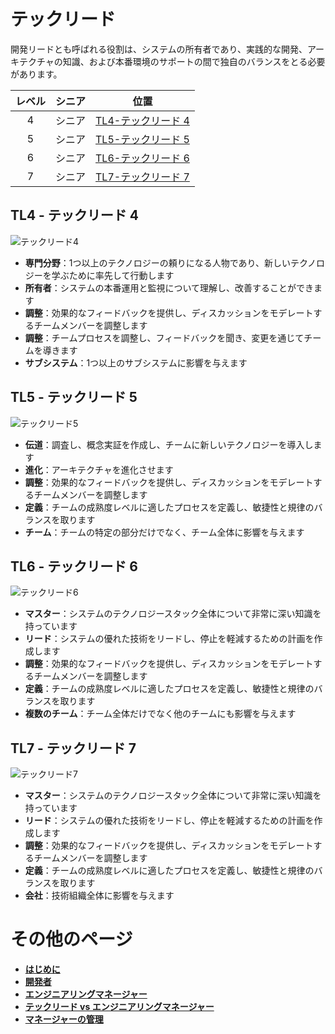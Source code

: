 # テックリード

開発リードとも呼ばれる役割は、システムの所有者であり、実践的な開発、アーキテクチャの知識、および本番環境のサポートの間で独自のバランスをとる必要があります。

|レベル|シニア|位置|
|:---:|:---:|:---:|
|4|シニア|[TL4-テックリード 4](#tl4---テックリード-4)|
|5|シニア|[TL5-テックリード 5](#tl5---テックリード-5)|
|6|シニア|[TL6-テックリード 6](#tl6---テックリード-6)|
|7|シニア|[TL7-テックリード 7](#tl7---テックリード-7)|


## TL4 - テックリード 4

![テックリード4](/charts/techlead-4.png)

* **専門分野**：1つ以上のテクノロジーの頼りになる人物であり、新しいテクノロジーを学ぶために率先して行動します
* **所有者**：システムの本番運用と監視について理解し、改善することができます
* **調整**：効果的なフィードバックを提供し、ディスカッションをモデレートするチームメンバーを調整します
* **調整**：チームプロセスを調整し、フィードバックを聞き、変更を通じてチームを導きます
* **サブシステム**：1つ以上のサブシステムに影響を与えます

## TL5 - テックリード 5

![テックリード5](/charts/techlead-5.png)

* **伝道**：調査し、概念実証を作成し、チームに新しいテクノロジーを導入します
* **進化**：アーキテクチャを進化させます
* **調整**：効果的なフィードバックを提供し、ディスカッションをモデレートするチームメンバーを調整します
* **定義**：チームの成熟度レベルに適したプロセスを定義し、敏捷性と規律のバランスを取ります
* **チーム**：チームの特定の部分だけでなく、チーム全体に影響を与えます

## TL6 - テックリード 6

![テックリード6](/charts/techlead-6.png)

* **マスター**：システムのテクノロジースタック全体について非常に深い知識を持っています
* **リード**：システムの優れた技術をリードし、停止を軽減するための計画を作成します
* **調整**：効果的なフィードバックを提供し、ディスカッションをモデレートするチームメンバーを調整します
* **定義**：チームの成熟度レベルに適したプロセスを定義し、敏捷性と規律のバランスを取ります
* **複数のチーム**：チーム全体だけでなく他のチームにも影響を与えます

## TL7 - テックリード 7

![テックリード7](/charts/techlead-7.png)

* **マスター**：システムのテクノロジースタック全体について非常に深い知識を持っています
* **リード**：システムの優れた技術をリードし、停止を軽減するための計画を作成します
* **調整**：効果的なフィードバックを提供し、ディスカッションをモデレートするチームメンバーを調整します
* **定義**：チームの成熟度レベルに適したプロセスを定義し、敏捷性と規律のバランスを取ります
* **会社**：技術組織全体に影響を与えます

# その他のページ

* [**はじめに**](README.md)
* [**開発者**](Developer.md)
* [**エンジニアリングマネージャー**](EngineeringManager.md)
* [**テックリード vs エンジニアリングマネージャー**](TechLead-EngineeringManager.md)
* [**マネージャーの管理**](Managing-Managers.md)
